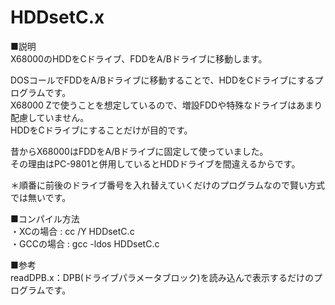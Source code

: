 # HDDsetC.x
■説明<br>
X68000のHDDをCドライブ、FDDをA/Bドライブに移動します。

DOSコールでFDDをA/Bドライブに移動することで、HDDをCドライブにするプログラムです。<br>
X68000 Zで使うことを想定しているので、増設FDDや特殊なドライブはあまり配慮していません。<br>
HDDをCドライブにすることだけが目的です。

昔からX68000はFDDをA/Bドライブに固定して使っていました。<br>
その理由はPC-9801と併用しているとHDDドライブを間違えるからです。

＊順番に前後のドライブ番号を入れ替えていくだけのプログラムなので賢い方式では無いです。<br>

■コンパイル方法<br>
・XCの場合 : cc /Y HDDsetC.c<br>
・GCCの場合 : gcc -ldos HDDsetC.c<br>

■参考<br>
readDPB.x：DPB(ドライブパラメータブロック)を読み込んで表示するだけのプログラムです。
